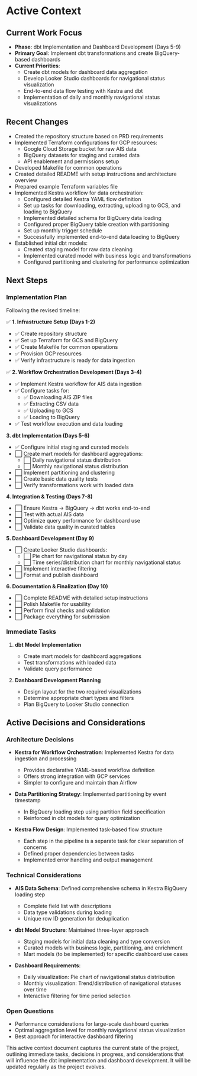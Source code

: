 # Active Context

## Current Work Focus
- **Phase**: dbt Implementation and Dashboard Development (Days 5-9)
- **Primary Goal**: Implement dbt transformations and create BigQuery-based dashboards
- **Current Priorities**:
  - Create dbt models for dashboard data aggregation
  - Develop Looker Studio dashboards for navigational status visualization
  - End-to-end data flow testing with Kestra and dbt
  - Implementation of daily and monthly navigational status visualizations

## Recent Changes
- Created the repository structure based on PRD requirements
- Implemented Terraform configurations for GCP resources:
  - Google Cloud Storage bucket for raw AIS data
  - BigQuery datasets for staging and curated data
  - API enablement and permissions setup
- Developed Makefile for common operations
- Created detailed README with setup instructions and architecture overview
- Prepared example Terraform variables file
- Implemented Kestra workflow for data orchestration:
  - Configured detailed Kestra YAML flow definition
  - Set up tasks for downloading, extracting, uploading to GCS, and loading to BigQuery
  - Implemented detailed schema for BigQuery data loading
  - Configured proper BigQuery table creation with partitioning
  - Set up monthly trigger schedule
  - Successfully implemented end-to-end data loading to BigQuery
- Established initial dbt models:
  - Created staging model for raw data cleaning
  - Implemented curated model with business logic and transformations
  - Configured partitioning and clustering for performance optimization

## Next Steps

### Implementation Plan
Following the revised timeline:

✅ **1. Infrastructure Setup (Days 1-2)**
   - ✅ Create repository structure
   - ✅ Set up Terraform for GCS and BigQuery
   - ✅ Create Makefile for common operations
   - ✅ Provision GCP resources
   - ✅ Verify infrastructure is ready for data ingestion

✅ **2. Workflow Orchestration Development (Days 3-4)**
   - ✅ Implement Kestra workflow for AIS data ingestion
   - ✅ Configure tasks for:
     - ✅ Downloading AIS ZIP files
     - ✅ Extracting CSV data
     - ✅ Uploading to GCS
     - ✅ Loading to BigQuery
   - ✅ Test workflow execution and data loading

**3. dbt Implementation (Days 5-6)**
   - ✅ Configure initial staging and curated models
   - ⬜ Create mart models for dashboard aggregations:
     - ⬜ Daily navigational status distribution
     - ⬜ Monthly navigational status distribution
   - ⬜ Implement partitioning and clustering
   - ⬜ Create basic data quality tests
   - ⬜ Verify transformations work with loaded data

**4. Integration & Testing (Days 7-8)**
   - ⬜ Ensure Kestra → BigQuery → dbt works end-to-end
   - ⬜ Test with actual AIS data
   - ⬜ Optimize query performance for dashboard use
   - ⬜ Validate data quality in curated tables

**5. Dashboard Development (Day 9)**
   - ⬜ Create Looker Studio dashboards:
     - ⬜ Pie chart for navigational status by day
     - ⬜ Time series/distribution chart for monthly navigational status
   - ⬜ Implement interactive filtering
   - ⬜ Format and publish dashboard

**6. Documentation & Finalization (Day 10)**
   - ⬜ Complete README with detailed setup instructions
   - ⬜ Polish Makefile for usability
   - ⬜ Perform final checks and validation
   - ⬜ Package everything for submission

### Immediate Tasks
1. **dbt Model Implementation**
   - Create mart models for dashboard aggregations
   - Test transformations with loaded data
   - Validate query performance

2. **Dashboard Development Planning**
   - Design layout for the two required visualizations
   - Determine appropriate chart types and filters
   - Plan BigQuery to Looker Studio connection

## Active Decisions and Considerations

### Architecture Decisions
- **Kestra for Workflow Orchestration**: Implemented Kestra for data ingestion and processing
  - Provides declarative YAML-based workflow definition
  - Offers strong integration with GCP services
  - Simpler to configure and maintain than Airflow

- **Data Partitioning Strategy**: Implemented partitioning by event timestamp
  - In BigQuery loading step using partition field specification
  - Reinforced in dbt models for query optimization

- **Kestra Flow Design**: Implemented task-based flow structure
  - Each step in the pipeline is a separate task for clear separation of concerns
  - Defined proper dependencies between tasks
  - Implemented error handling and output management

### Technical Considerations
- **AIS Data Schema**: Defined comprehensive schema in Kestra BigQuery loading step
  - Complete field list with descriptions
  - Data type validations during loading
  - Unique row ID generation for deduplication

- **dbt Model Structure**: Maintained three-layer approach
  - Staging models for initial data cleaning and type conversion
  - Curated models with business logic, partitioning, and enrichment
  - Mart models (to be implemented) for specific dashboard use cases

- **Dashboard Requirements**:
  - Daily visualization: Pie chart of navigational status distribution
  - Monthly visualization: Trend/distribution of navigational statuses over time
  - Interactive filtering for time period selection

### Open Questions
- Performance considerations for large-scale dashboard queries
- Optimal aggregation level for monthly navigational status visualization
- Best approach for interactive dashboard filtering

This active context document captures the current state of the project, outlining immediate tasks, decisions in progress, and considerations that will influence the dbt implementation and dashboard development. It will be updated regularly as the project evolves.
